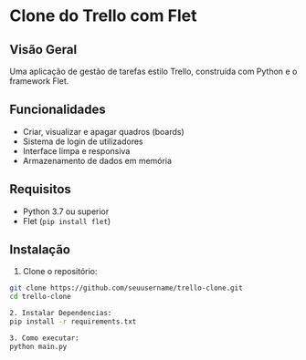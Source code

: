 # Clone do Trello com Flet

## Visão Geral
Uma aplicação de gestão de tarefas estilo Trello, construída com Python e o framework Flet.

## Funcionalidades
- Criar, visualizar e apagar quadros (boards)
- Sistema de login de utilizadores
- Interface limpa e responsiva
- Armazenamento de dados em memória

## Requisitos
- Python 3.7 ou superior
- Flet (`pip install flet`)

## Instalação
1. Clone o repositório:
```bash
git clone https://github.com/seuusername/trello-clone.git
cd trello-clone

2. Instalar Dependencias:
pip install -r requirements.txt

3. Como executar:
python main.py



